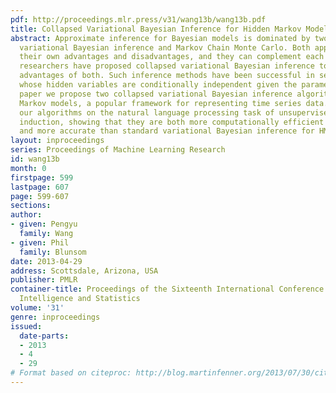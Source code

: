 ```yaml
---
pdf: http://proceedings.mlr.press/v31/wang13b/wang13b.pdf
title: Collapsed Variational Bayesian Inference for Hidden Markov Models
abstract: Approximate inference for Bayesian models is dominated by two approaches,
  variational Bayesian inference and Markov Chain Monte Carlo. Both approaches have
  their own advantages and disadvantages, and they can complement each other. Recently
  researchers have proposed collapsed variational Bayesian inference to combine the
  advantages of both. Such inference methods have been successful in several models
  whose hidden variables are conditionally independent given the parameters. In this
  paper we propose two collapsed variational Bayesian inference algorithms for hidden
  Markov models, a popular framework for representing time series data. We validate
  our algorithms on the natural language processing task of unsupervised part-of-speech
  induction, showing that they are both more computationally efficient than sampling,
  and more accurate than standard variational Bayesian inference for HMMs.
layout: inproceedings
series: Proceedings of Machine Learning Research
id: wang13b
month: 0
firstpage: 599
lastpage: 607
page: 599-607
sections: 
author:
- given: Pengyu
  family: Wang
- given: Phil
  family: Blunsom
date: 2013-04-29
address: Scottsdale, Arizona, USA
publisher: PMLR
container-title: Proceedings of the Sixteenth International Conference on Artificial
  Intelligence and Statistics
volume: '31'
genre: inproceedings
issued:
  date-parts:
  - 2013
  - 4
  - 29
# Format based on citeproc: http://blog.martinfenner.org/2013/07/30/citeproc-yaml-for-bibliographies/
---
```

